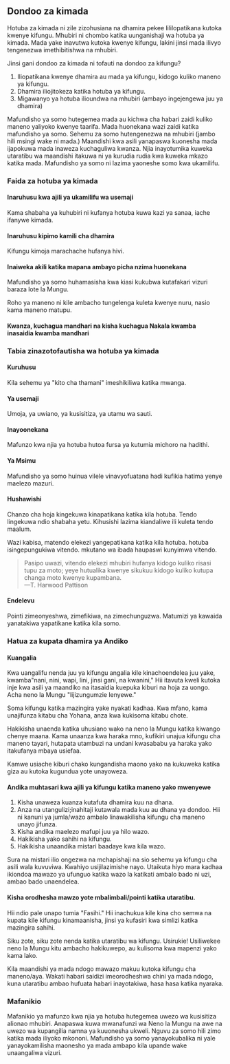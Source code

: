 ## Dondoo za kimada

Hotuba za kimada ni zile zizohusiana na dhamira pekee lililopatikana kutoka kwenye kifungu. Mhubiri ni chombo katika uunganishaji wa hotuba ya kimada. Mada yake inavutwa kutoka kwenye kifungu, lakini jinsi mada ilivyo tengenezwa imethibitishwa na mhubiri.

Jinsi gani dondoo za kimada ni tofauti na dondoo za kifungu?

1. Iliopatikana kwenye dhamira au mada ya kifungu, kidogo kuliko maneno ya kifungu.
2. Dhamira iliojitokeza katika hotuba ya kifungu.
3. Migawanyo ya hotuba ilioundwa na mhubiri (ambayo ingejengewa juu ya dhamira)

Mafundisho ya somo hutegemea mada au kichwa cha habari zaidi kuliko maneno yaliyoko kwenye taarifa. Mada huonekana wazi zaidi katika mafundisho ya somo. Sehemu za somo hutengenezwa na mhubiri (jambo hili msingi wake ni mada.) Maandishi kwa asili yanapaswa kuonesha mada ijapokuwa mada inaweza kuchaguliwa kwanza. Njia inayotumika kuweka utaratibu wa maandishi itakuwa ni ya kurudia rudia kwa kuweka mkazo katika mada. Mafundisho ya somo ni lazima yaoneshe somo kwa ukamilifu. 

### Faida za hotuba ya kimada

#### Inaruhusu kwa ajili ya ukamilifu wa usemaji

Kama shabaha ya kuhubiri ni kufanya hotuba kuwa kazi ya sanaa, iache ifanywe kimada.

#### Inaruhusu kipimo kamili cha dhamira

Kifungu kimoja marachache hufanya hivi.

#### Inaiweka akili katika mapana ambayo picha nzima huonekana

Mafundisho ya somo huhamasisha kwa kiasi kukubwa kutafakari vizuri baraza lote la Mungu.

Roho ya maneno ni kile ambacho tungelenga kuleta kwenye nuru, nasio kama maneno matupu.

#### Kwanza, kuchagua mandhari na kisha kuchagua Nakala kwamba inasaidia kwamba mandhari

### Tabia zinazotofautisha wa hotuba ya kimada

#### Kuruhusu

Kila sehemu ya "kito cha thamani" imeshikiliwa katika mwanga.

#### Ya usemaji

Umoja, ya uwiano, ya kusisitiza, ya utamu wa sauti.

#### Inayoonekana 

Mafunzo kwa njia ya hotuba hutoa fursa ya kutumia michoro na hadithi. 

#### Ya Msimu

Mafundisho ya somo huinua vilele vinavyofuatana hadi kufikia hatima yenye maelezo mazuri. 

#### Hushawishi

Chanzo cha hoja kingekuwa kinapatikana katika kila hotuba. Tendo lingekuwa ndio shabaha yetu. Kihusishi lazima kiandaliwe ili kuleta tendo maalum.

Wazi kabisa, matendo elekezi yangepatikana katika kila hotuba. hotuba isingepungukiwa vitendo. mkutano wa ibada haupaswi kunyimwa vitendo.

> Pasipo uwazi, vitendo elekezi mhubiri hufanya kidogo kuliko risasi tupu za moto; yeye hutualika kwenye sikukuu kidogo kuliko kutupa changa moto kwenye kupambana.  
>—T. Harwood Pattison

#### Endelevu

Pointi zimeonyeshwa, zimefikiwa, na zimechunguzwa. Matumizi ya kawaida yanatakiwa yapatikane katika kila somo.

### Hatua za kupata dhamira ya Andiko

#### Kuangalia

Kwa uangalifu nenda juu ya kifungu angalia kile kinachoendelea juu yake, kwamba"nani, nini, wapi, lini, jinsi gani, na kwanini," Hii itavuta kweli kutoka inje kwa asili ya maandiko na itasaidia kuepuka kiburi na hoja za uongo. Acha neno la Mungu "lijizungumzie lenyewe."

Soma kifungu katika mazingira yake nyakati kadhaa. Kwa mfano, kama unajifunza kitabu cha Yohana, anza kwa kukisoma kitabu chote.

Hakikisha unaenda katika uhusiano wako na neno la Mungu katika kiwango chenye maana. Kama unaanza kwa haraka mno, kufikiri unajua kifungu cha maneno tayari, hutapata utambuzi na undani kwasababu ya haraka yako itakufanya mbaya usiefaa.

Kamwe usiache kiburi chako kungandisha maono yako na kukuweka katika giza au kutoka kugundua yote unayoweza.

#### Andika muhtasari kwa ajili ya kifungu katika maneno yako mwenyewe

1. Kisha unaweza kuanza kutafuta dhamira kuu na dhana.
2. Anza na utangulizi;inahitaji kutawala mada kuu au dhana ya dondoo. Hii ni kanuni ya jumla/wazo ambalo linawakilisha kifungu cha maneno unayo jifunza.
3. Kisha andika maelezo mafupi juu ya hilo wazo.
4. Hakikisha yako sahihi na kifungu.
5. Hakikisha unaandika mistari baadaye kwa kila wazo.

Sura na mistari ilio ongezwa na mchapishaji na sio sehemu ya kifungu cha asili wala kuvuviwa. Kwahiyo usijilazimishe nayo. Utaikuta hiyo mara kadhaa ikiondoa mawazo ya ufunguo katika wazo la katikati ambalo bado ni uzi, ambao bado unaendelea.

#### Kisha orodhesha mawzo yote mbalimbali/pointi katika utaratibu.

Hii ndio pale unapo tumia "Fasihi." Hii inachukua kile kina cho semwa na kupata kile kifungu kinamaanisha, jinsi ya kufasiri kwa simlizi katika mazingira sahihi.

Siku zote, siku zote nenda katika utaratibu wa kifungu. Usirukie! Usiliwekee neno la Mungu kitu ambacho hakikuwepo, au kulisoma kwa mapenzi yako kama lako.

Kila maandishi ya mada ndogo mawazo makuu kutoka kifungu cha maneno/aya. Wakati habari saidizi imeorodheshwa chini ya mada ndogo, kuna utaratibu ambao hufuata habari inayotakiwa, hasa hasa katika nyaraka.
			
### Mafanikio 

Mafanikio ya mafunzo kwa njia ya hotuba hutegemea uwezo wa kusisitiza alionao mhubiri. Anapaswa kuwa mwanafunzi wa Neno la Mungu na awe na uwezo wa kupangilia namna ya kuuonesha ukweli. Nguvu za somo hili zimo katika mada iliyoko mkononi. Mafundisho ya somo yanayokubalika ni yale yanayokamilisha maonesho ya mada ambapo kila upande wake unaangaliwa vizuri.

